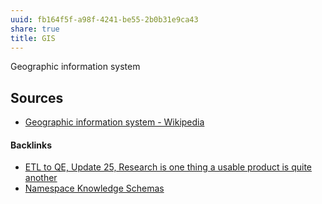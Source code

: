 ```yaml
---
uuid: fb164f5f-a98f-4241-be55-2b0b31e9ca43
share: true
title: GIS
---
```

Geographic information system


## Sources

* [Geographic information system - Wikipedia](https://en.wikipedia.org/wiki/Geographic_information_system)

#### Backlinks

* [ETL to QE, Update 25, Research is one thing a usable product is quite another](/0688a5f2-87e0-4754-b09b-88b09b92ebd8)
* [Namespace Knowledge Schemas](/98674655-97b4-4c2d-a7ce-4ae6967044ac)